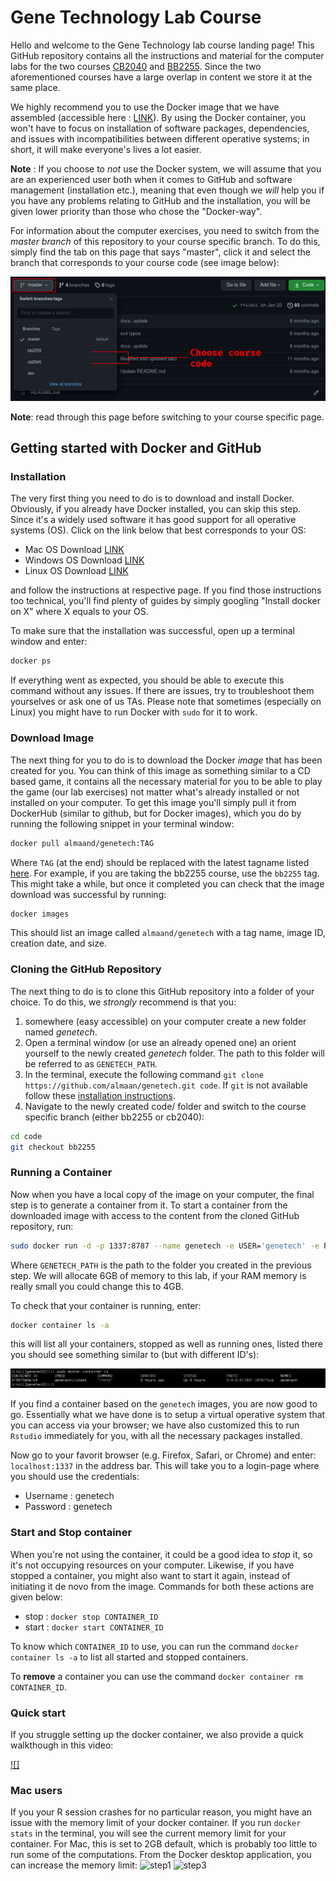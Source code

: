 # Gene Technology Lab Course

Hello and welcome to the Gene Technology lab course landing page! This GitHub
repository contains all the instructions and material for the computer labs for
the two courses [CB2040](https://github.com/almaan/genetech/tree/cb2040) and 
[BB2255](https://github.com/almaan/genetech/tree/bb2255). Since the two 
aforementioned courses have a large overlap in content we store it at the same place.

We highly recommend you to use the Docker image that we have assembled
(accessible here :
[LINK](https://hub.docker.com/repository/docker/almaand/genetech)). By using the
Docker container, you won't have to focus on installation of software packages,
dependencies, and issues with incompatibilities between different operative
systems; in short, it will make everyone's lives a lot easier.

**Note** : If you choose to _not_ use the Docker system, we will assume that you
are an experienced user both when it comes to GitHub and software management
(installation etc.), meaning that even though we _will_ help you if you have 
any problems relating to GitHub and the installation, you will be given lower
priority than those who chose the "Docker-way".

For information about the computer exercises, you need to switch from the
_master branch_ of this repository to your course specific branch. To do this,
simply find the tab on this page that says "master", click it and select the
branch that corresponds to your course code (see image below):

![switch-branch](imgs/switch-branch.png)

**Note**: read through this page before switching to your course specific page.

## Getting started with Docker and GitHub


### Installation
The very first thing you need to do is to download and install Docker.
Obviously, if you already have Docker installed, you can skip this step. Since
it's a widely used software it has good support for all operative systems (OS).
Click on the link below that best corresponds to your OS:
- Mac OS Download [LINK](https://docs.docker.com/docker-for-mac/install/)
- Windows OS Download [LINK](https://docs.docker.com/docker-for-windows/install/)
- Linux OS Download [LINK](https://docs.docker.com/engine/install/)

and follow the instructions at respective page. If you find those instructions
too technical, you'll find plenty of guides by simply googling "Install docker on
X" where X equals to your OS.

To make sure that the installation was successful, open up a terminal window and enter:

```sh
docker ps 
```

If everything went as expected, you should be able to execute this command without any
issues. If there are issues, try to troubleshoot them yourselves or ask one of
us TAs. Please note that sometimes (especially on Linux) you might have to run Docker
with `sudo` for it to work.

### Download Image
The next thing for you to do is to download the Docker _image_ that has been
created for you. You can think of this image as something similar to a CD based
game, it contains all the necessary material for you to be able to play the game
(our lab exercises) not matter what's already installed or not installed on your
computer. To get this image you'll simply pull it from DockerHub (similar to
github, but for Docker images), which you do by running the following snippet in
your terminal window:

```sh
docker pull almaand/genetech:TAG
```

Where `TAG` (at the end) should be replaced with the latest tagname listed
[here](https://hub.docker.com/repository/registry-1.docker.io/almaand/genetech/tags?page=1&ordering=last_updated). 
For example, if you are taking the bb2255 course, use the `bb2255` tag.
This might take a while, but once it completed you can check that the image
download was successful by running:

```sh
docker images
```
This should list an image called `almaand/genetech` with a tag name, image ID,
creation date, and size.

### Cloning the GitHub Repository
The next thing to do is to clone this GitHub repository into a folder of your
choice. To do this, we *strongly* recommend is that you:

1. somewhere (easy accessible) on your computer create a new folder named
_genetech_.
2. Open a terminal window (or use an already opened one) an orient yourself to
   the newly created _genetech_ folder. The path to this folder will be referred
   to as `GENETECH_PATH`.
3. In the terminal, execute the following command `git clone https://github.com/almaan/genetech.git code`. If `git` is not available follow these [installation instructions](https://git-scm.com/book/en/v2/Getting-Started-Installing-Git).
4. Navigate to the newly created code/ folder and switch to the course specific branch (either bb2255 or cb2040):
```sh
cd code
git checkout bb2255
```

### Running a Container
Now when you have a local copy of the image on your computer, the final step is
to generate a container from it. To start a container from the downloaded image
with access to the content from the cloned GitHub repository, run:

```sh
sudo docker run -d -p 1337:8787 --name genetech -e USER='genetech' -e PASSWORD='genetech' --memory=6g --mount type=bind,source=GENETECH_PATH,target=/home/genetech -e ROOT=TRUE almaand/genetech:TAG
```

Where `GENETECH_PATH` is the path to the folder you created in the previous
step. We will allocate 6GB of memory to this lab, if your RAM memory is really small
you could change this to 4GB.

To check that your container is running, enter:

```sh
docker container ls -a
```

this will list all your containers, stopped as well as running ones, listed
there you should see something similar to (but with different ID's):

![container listing](imgs/docker-list.png)

If you find a container based on the `genetech` images, you are now good to go.
Essentially what we have done is to setup a virtual operative system that you
can access via your browser; we have also customized this to run `Rstudio`
immediately for you, with all the necessary packages installed.

Now go to your favorit browser (e.g. Firefox, Safari, or Chrome) and enter:
`localhost:1337` in the address bar. This will take you to a login-page where
you should use the credentials:

- Username : genetech
- Password : genetech

### Start and Stop container
When you're not using the container, it could be a good idea to _stop_ it, so
it's not occupying resources on your computer. Likewise, if you have stopped a
container, you might also want to start it again, instead of initiating it de novo 
from the image. Commands for both these actions are given below:

- stop : `docker stop CONTAINER_ID`
- start : `docker start CONTAINER_ID`

To know which `CONTAINER_ID` to use, you can run the command `docker container
ls -a` to list all started and stopped containers.

To **remove** a container you can use the command `docker container rm
CONTAINER_ID`.

### Quick start
If you struggle setting up the docker container, we also provide a quick walkthough in this video:

[![]](https://user-images.githubusercontent.com/23736938/142621099-d2ce44a0-7a24-411f-b8b9-2f4dfc9ad457.mp4)

### Mac users
If you your R session crashes for no particular reason, you might have an issue with 
the memory limit of your docker container. If you run `docker stats` in the terminal, 
you will see the current memory limit for your container. For Mac, this is set to 2GB 
default, which is probably too little to run some of the computations. From the Docker
desktop application, you can increase the memory limit:
![step1](https://user-images.githubusercontent.com/23736938/142879597-7a07c83f-9b6a-4a76-ad75-dda28e46bc2f.png)
![step3](https://user-images.githubusercontent.com/23736938/142879604-753df433-195a-46ac-ae66-dc0437f8af4a.png)


